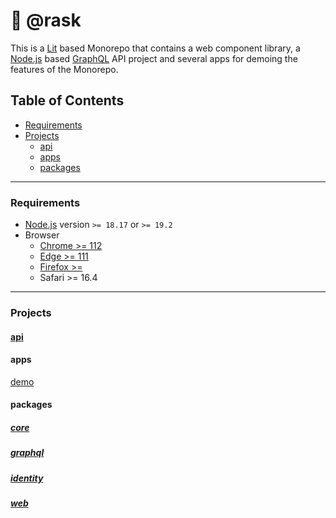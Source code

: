 # 🦄 @rask

This is a [Lit](http://lit.dev) based Monorepo that contains a web component library, a [Node.js](https://nodejs.org) based [GraphQL](https://graphql.org/) API project and several apps for demoing the features of the Monorepo.

## Table of Contents

- [Requirements](#requirements)
- [Projects](#projects)
  - [api](#api)
  - [apps](#apps)
  - [packages](#packages)

---

### Requirements

- [Node.js](https://nodejs.dev/en/download/) version `>= 18.17` or `>= 19.2`
- Browser
  - [Chrome >= 112](1)
  - [Edge >= 111](2)
  - [Firefox >=](3)
  - Safari >= 16.4

---

### Projects

#### [api](/api/)

#### apps

[demo](/apps/demo/)

#### packages

##### [core](/packages/core/)

##### [graphql](/packages/graphql/)

##### [identity](/packages/identity//)

##### [web](/packages/web/)
